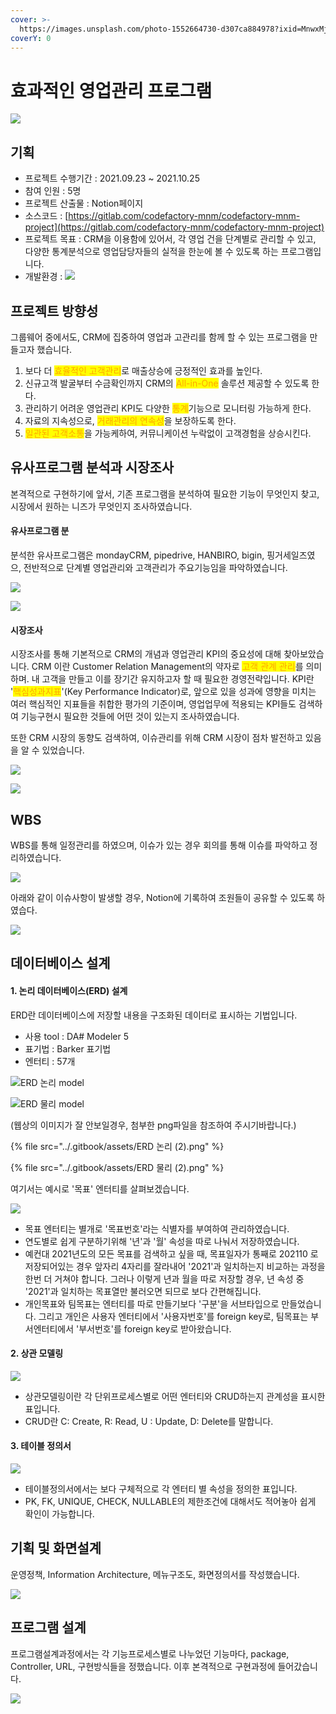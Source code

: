 ```yaml
---
cover: >-
  https://images.unsplash.com/photo-1552664730-d307ca884978?ixid=MnwxMjA3fDB8MHxwaG90by1wYWdlfHx8fGVufDB8fHx8&ixlib=rb-1.2.1&auto=format&fit=crop&w=2970&q=80
coverY: 0
---
```


# 효과적인 영업관리 프로그램

![](<../.gitbook/assets/Group 1.png>)

## 기획

* 프로젝트 수행기간 : 2021.09.23 \~ 2021.10.25
* 참여 인원 : 5명
* 프로젝트 산출물 : Notion페이지
* 소스코드 : [https://gitlab.com/codefactory-mnm/codefactory-mnm-project](https://gitlab.com/codefactory-mnm/codefactory-mnm-project)
* 프로젝트 목표 : CRM을 이용함에 있어서, 각 영업 건을 단계별로 관리할 수 있고, 다양한 통계분석으로 영업담당자들의 실적을 한눈에 볼 수 있도록 하는 프로그램입니다.&#x20;
* 개발환경 : ![](<../.gitbook/assets/image (5) (1).png>)

## 프로젝트 방향성

그룹웨어 중에서도, CRM에 집중하여 영업과 고관리를 함께 할 수 있는 프로그램을 만들고자 했습니다.&#x20;

1. 보다 더 <mark style="color:orange;">효율적인 고객관리</mark>로 매출상승에 긍정적인 효과를 높인다.
2. 신규고객 발굴부터 수금확인까지 CRM의 <mark style="color:orange;">All-in-One</mark> 솔루션 제공할 수 있도록 한다.
3. 관리하기 어려운 영업관리 KPI도 다양한 <mark style="color:orange;">통계</mark>기능으로 모니터링 가능하게 한다.
4. 자료의 지속성으로, <mark style="color:orange;">거래관리의 연속성</mark>을 보장하도록 한다.
5. <mark style="color:orange;">일관된 고객소통</mark>을 가능케하여, 커뮤니케이션 누락없이 고객경험을 상승시킨다.

## 유사프로그램 분석과 시장조사

본격적으로 구현하기에 앞서, 기존 프로그램을 분석하여 필요한 기능이 무엇인지 찾고, 시장에서 원하는 니즈가 무엇인지 조사하였습니다.

#### 유사프로그램 분

분석한 유사프로그램은 mondayCRM, pipedrive, HANBIRO, bigin, 핑거세일즈였으, 전반적으로 단계별 영업관리와 고객관리가 주요기능임을 파악하였습니다.

![](<../.gitbook/assets/image (2).png>)

![](<../.gitbook/assets/image (9) (1).png>)

#### 시장조사

시장조사를 통해 기본적으로 CRM의 개념과 영업관리 KPI의 중요성에 대해 찾아보았습니다. CRM 이란 Customer Relation Management의 약자로 <mark style="color:orange;">고객 관계 관리</mark>를 의미하며. 내 고객을 만들고 이를 장기간 유지하고자 할 때 필요한 경영전략입니다. KPI란 '<mark style="color:orange;">핵심성과지표</mark>'(Key Performance Indicator)로, 앞으로 있을 성과에 영향을 미치는 여러 핵심적인 지표들을 취합한 평가의 기준이며, 영업업무에 적용되는 KPI들도 검색하여 기능구현시 필요한 것들에 어떤 것이 있는지 조사하였습니다.&#x20;

또한 CRM 시장의 동향도 검색하여, 이슈관리를 위해 CRM 시장이 점차 발전하고 있음을 알 수 있었습니다.&#x20;

![](<../.gitbook/assets/image (2) (1).png>)

![](<../.gitbook/assets/image (6) (1).png>)

## WBS

WBS를 통해 일정관리를 하였으며, 이슈가 있는 경우 회의를 통해 이슈를 파악하고 정리하였습니다.

![](<../.gitbook/assets/image (7) (1) (1).png>)

아래와 같이 이슈사항이 발생할 경우, Notion에 기록하여 조원들이 공유할 수 있도록 하였습다.&#x20;

![](<../.gitbook/assets/image (1) (1).png>)

## 데이터베이스 설계

#### 1. 논리 데이터베이스(ERD) 설계

ERD란 데이터베이스에 저장할 내용을 구조화된 데이터로 표시하는 기법입니다.&#x20;

* 사용 tool : DA# Modeler 5
* 표기법 : Barker 표기법
* 엔터티 : 57개&#x20;

![ERD 논리 model](<../.gitbook/assets/ERD 논리.png>)

![ERD 물리 model](<../.gitbook/assets/ERD 물리.png>)

(웹상의 이미지가 잘 안보일경우, 첨부한 png파일을 참조하여 주시기바랍니다.)

{% file src="../.gitbook/assets/ERD 논리 (2).png" %}

{% file src="../.gitbook/assets/ERD 물리 (2).png" %}

여기서는 예시로 '목표' 엔터티를 살펴보겠습니다.

![](<../.gitbook/assets/image (7) (1).png>)

* 목표 엔터티는 별개로 '목표번호'라는 식별자를 부여하여 관리하였습니다.&#x20;
* 연도별로 쉽게 구분하기위해 '년'과 '월' 속성을 따로 나눠서 저장하였습니다.&#x20;
* 예컨대 2021년도의 모든 목표를 검색하고 싶을 때, 목표일자가 통째로 202110 로 저장되어있는 경우 앞자리 4자리를 잘라내어 '2021'과 일치하는지 비교하는 과정을 한번 더 거쳐야 합니다. 그러나 이렇게 년과 월을 따로 저장할 경우, 년 속성 중 '2021'과 일치하는 목표열만 불러오면 되므로 보다 간편해집니다.
* 개인목표와 팀목표는 엔터티를 따로 만들기보다 '구분'을 서브타입으로 만들었습니다. 그리고 개인은 사용자 엔터티에서 '사용자번호'를 foreign key로, 팀목표는 부서엔터티에서 '부서번호'를 foreign key로 받아왔습니다.&#x20;

#### 2. 상관 모델링

![](../.gitbook/assets/image.png)

* 상관모델링이란 각 단위프로세스별로 어떤 엔터티와 CRUD하는지 관계성을 표시한 표입니다.
* CRUD란 C: Create, R: Read, U : Update, D: Delete를 말합니다.

#### 3. 테이블 정의서

![](<../.gitbook/assets/image (5).png>)

* 테이블정의서에서는 보다 구체적으로 각 엔터티 별 속성을 정의한 표입니다.&#x20;
* PK, FK, UNIQUE, CHECK, NULLABLE의 제한조건에 대해서도 적어놓아 쉽게 확인이 가능합니다.&#x20;

## 기획 및 화면설계

운영정책, Information Architecture, 메뉴구조도, 화면정의서를 작성했습니다.&#x20;

![](<../.gitbook/assets/image (8) (1).png>)

## 프로그램 설계

프로그램설계과정에서는 각 기능프로세스별로 나누었던 기능마다, package, Controller, URL, 구현방식들을 정했습니다. 이후 본격적으로 구현과정에 들어갔습니다.&#x20;

![](<../.gitbook/assets/image (1).png>)
